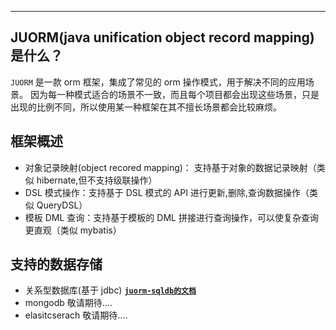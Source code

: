 ***

## JUORM(java unification object record mapping)是什么？

`JUORM` 是一款 orm 框架，集成了常见的 orm 操作模式，用于解决不同的应用场景。
因为每一种模式适合的场景不一致，而且每个项目都会出现这些场景，只是出现的比例不同，所以使用某一种框架在其不擅长场景都会比较麻烦。

## 框架概述

-   对象记录映射(object recored mapping)： 支持基于对象的数据记录映射（类似 hibernate,但不支持级联操作）
-   DSL 模式操作：支持基于 DSL 模式的 API 进行更新,删除,查询数据操作（类似 QueryDSL）
-   模板 DML 查询：支持基于模板的 DML 拼接进行查询操作，可以使复杂查询更直观（类似 mybatis）

## 支持的数据存储

-   关系型数据库(基于 jdbc) [**`juorm-sqldb的文档`**](./juorm-sqldb/README.md)
-   mongodb 敬请期待....
-   elasitcserach 敬请期待....
